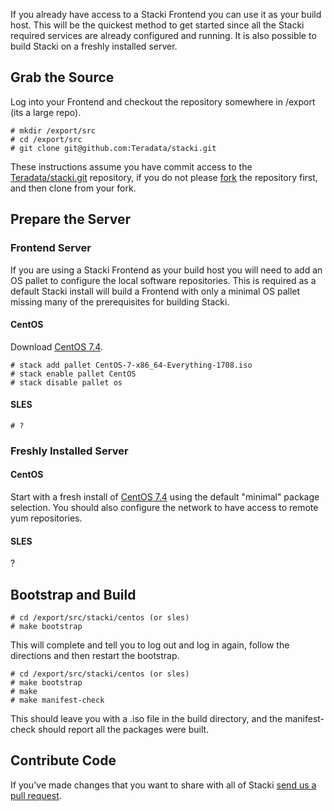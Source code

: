 If you already have access to a Stacki Frontend you can use it as your build host.
This will be the quickest method to get started since all the Stacki required services are already configured and running.
It is also possible to build Stacki on a freshly installed server.

## Grab the Source

Log into your Frontend and checkout the repository somewhere in /export (its a large repo).

```
# mkdir /export/src
# cd /export/src
# git clone git@github.com:Teradata/stacki.git
```

These instructions assume you have commit access to the
[Teradata/stacki.git](https://github.com/Teradata/stacki) repository,
if you do not please
[fork](https://help.github.com/articles/fork-a-repo/) the repository
first, and then clone from your fork.

## Prepare the Server

### Frontend Server

If you are using a Stacki Frontend as your build host you will need to
add an OS pallet to configure the local software repositories.  This
is required as a default Stacki install will build a Frontend with
only a minimal OS pallet missing many of the prerequisites for
building Stacki.

#### CentOS

Download [CentOS 7.4](http://isoredirect.centos.org/centos/7/isos/x86_64/CentOS-7-x86_64-Everything-1708.iso).

```
# stack add pallet CentOS-7-x86_64-Everything-1708.iso
# stack enable pallet CentOS
# stack disable pallet os
```

#### SLES

```
# ?
```


### Freshly Installed Server

#### CentOS

Start with a fresh install of [CentOS
7.4](http://isoredirect.centos.org/centos/7/isos/x86_64/CentOS-7-x86_64-Everything-1708.iso)
using the default "minimal" package selection. You should also
configure the network to have access to remote yum repositories.

#### SLES

?


## Bootstrap and Build

```
# cd /export/src/stacki/centos (or sles)
# make bootstrap
```

This will complete and tell you to log out and log in again, follow the directions and then restart the bootstrap.

```
# cd /export/src/stacki/centos (or sles)
# make bootstrap
# make
# make manifest-check
```

This should leave you with a .iso file in the build directory, and the
manifest-check should report all the packages were built.



## Contribute Code

If you've made changes that you want to share with all of Stacki [send us a pull request](https://github.com/Teradata/stacki/pulls).

